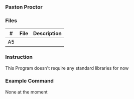 ### Paxton Proctor

### Files

|   #   | File            | Description                                        |
| :---: | --------------- | -------------------------------------------------- |
|   A5 |  |

### Instruction

This Program doesn't require any standard libraries for now

### Example Command

None at the moment
